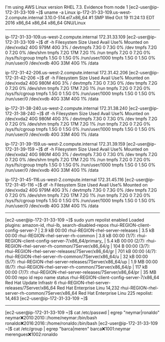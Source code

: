 I'm using AWS
Linux version RHEL 7.3.
Evidence from node 1
[ec2-user@ip-172-31-33-109 ~]$ uname -a
Linux ip-172-31-33-109.us-west-2.compute.internal 3.10.0-514.el7.x86_64 #1 SMP Wed Oct 19 11:24:13 EDT 2016 x86_64 x86_64 x86_64 GNU/Linux

------------------

ip-172-31-33-109.us-west-2.compute.internal
172.31.33.109
[ec2-user@ip-172-31-33-109 ~]$ df -h
Filesystem      Size  Used Avail Use% Mounted on
/dev/xvda2       40G  979M   40G   3% /
devtmpfs        7.3G     0  7.3G   0% /dev
tmpfs           7.2G     0  7.2G   0% /dev/shm
tmpfs           7.2G   17M  7.2G   1% /run
tmpfs           7.2G     0  7.2G   0% /sys/fs/cgroup
tmpfs           1.5G     0  1.5G   0% /run/user/1000
tmpfs           1.5G     0  1.5G   0% /run/user/0
/dev/xvdb        40G   33M   40G   1% /data



ip-172-31-42-206.us-west-2.compute.internal
172.31.42.206
[ec2-user@ip-172-31-42-206 ~]$ df -h
Filesystem      Size  Used Avail Use% Mounted on
/dev/xvda2       40G  980M   40G   3% /
devtmpfs        7.3G     0  7.3G   0% /dev
tmpfs           7.2G     0  7.2G   0% /dev/shm
tmpfs           7.2G   17M  7.2G   1% /run
tmpfs           7.2G     0  7.2G   0% /sys/fs/cgroup
tmpfs           1.5G     0  1.5G   0% /run/user/1000
tmpfs           1.5G     0  1.5G   0% /run/user/0
/dev/xvdb        40G   33M   40G   1% /data


ip-172-31-38-240.us-west-2.compute.internal
172.31.38.240
[ec2-user@ip-172-31-38-240 ~]$ df -h
Filesystem      Size  Used Avail Use% Mounted on
/dev/xvda2       40G  980M   40G   3% /
devtmpfs        7.3G     0  7.3G   0% /dev
tmpfs           7.2G     0  7.2G   0% /dev/shm
tmpfs           7.2G   17M  7.2G   1% /run
tmpfs           7.2G     0  7.2G   0% /sys/fs/cgroup
tmpfs           1.5G     0  1.5G   0% /run/user/1000
tmpfs           1.5G     0  1.5G   0% /run/user/0
/dev/xvdb        40G   33M   40G   1% /data


ip-172-31-39-159.us-west-2.compute.internal
172.31.39.159
[ec2-user@ip-172-31-39-159 ~]$ df -h
Filesystem      Size  Used Avail Use% Mounted on
/dev/xvda2       40G  980M   40G   3% /
devtmpfs        7.3G     0  7.3G   0% /dev
tmpfs           7.2G     0  7.2G   0% /dev/shm
tmpfs           7.2G   17M  7.2G   1% /run
tmpfs           7.2G     0  7.2G   0% /sys/fs/cgroup
tmpfs           1.5G     0  1.5G   0% /run/user/1000
tmpfs           1.5G     0  1.5G   0% /run/user/0
/dev/xvdb        40G   33M   40G   1% /data


ip-172-31-45-116.us-west-2.compute.internal
172.31.45.116
[ec2-user@ip-172-31-45-116 ~]$ df -h
Filesystem      Size  Used Avail Use% Mounted on
/dev/xvda2       40G  979M   40G   3% /
devtmpfs        7.3G     0  7.3G   0% /dev
tmpfs           7.2G     0  7.2G   0% /dev/shm
tmpfs           7.2G   17M  7.2G   1% /run
tmpfs           7.2G     0  7.2G   0% /sys/fs/cgroup
tmpfs           1.5G     0  1.5G   0% /run/user/1000
tmpfs           1.5G     0  1.5G   0% /run/user/0
/dev/xvdb        40G   33M   40G   1% /data

-----------------------------------

[ec2-user@ip-172-31-33-109 ~]$ sudo yum repolist enabled
Loaded plugins: amazon-id, rhui-lb, search-disabled-repos
rhui-REGION-client-config-server-7                      | 2.9 kB     00:00
rhui-REGION-rhel-server-releases                        | 3.5 kB     00:00
rhui-REGION-rhel-server-rh-common                       | 3.8 kB     00:00
(1/7): rhui-REGION-client-config-server-7/x86_64/primary_ | 5.4 kB   00:00
(2/7): rhui-REGION-rhel-server-rh-common/7Server/x86_64/g |  104 B   00:00
(3/7): rhui-REGION-rhel-server-releases/7Server/x86_64/gr | 701 kB   00:00
(4/7): rhui-REGION-rhel-server-rh-common/7Server/x86_64/u |  32 kB   00:00
(5/7): rhui-REGION-rhel-server-releases/7Server/x86_64/up | 1.9 MB   00:00
(6/7): rhui-REGION-rhel-server-rh-common/7Server/x86_64/p | 117 kB   00:00
(7/7): rhui-REGION-rhel-server-releases/7Server/x86_64/pr |  35 MB   00:00
repo id                                          repo name               status
rhui-REGION-client-config-server-7/x86_64        Red Hat Update Infrastr      6
rhui-REGION-rhel-server-releases/7Server/x86_64  Red Hat Enterprise Linu 14,232
rhui-REGION-rhel-server-rh-common/7Server/x86_64 Red Hat Enterprise Linu    225
repolist: 14,463
[ec2-user@ip-172-31-33-109 ~]$


------------------

[ec2-user@ip-172-31-33-109 ~]$ cat /etc/passwd | egrep "neymar|ronaldo"
neymar:x:2010:2010::/home/neymar:/bin/bash
ronaldo:x:2016:2016::/home/ronaldo:/bin/bash
[ec2-user@ip-172-31-33-109 ~]$ cat /etc/group | egrep "barca|meren"
barca:x:1001:neymar
merengues:x:1002:ronaldo




